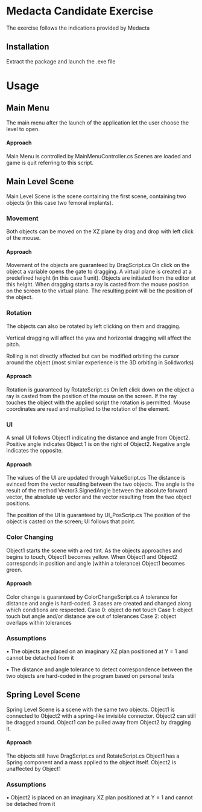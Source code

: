 # Medacta Candidate Exercise
The exercise follows the indications provided by Medacta
## Installation
Extract the package and launch the .exe file
# Usage
## Main Menu
The main menu after the launch of the application let the user choose the level to open.
#### Approach
Main Menu is controlled by MainMenuController.cs
Scenes are loaded and game is quit referring to this script.

## Main Level Scene
Main Level Scene is the scene containing the first scene, containing two objects (in this case two femoral implants).
### Movement
Both objects can be moved on the XZ plane by drag and drop with left click of the mouse.
#### Approach
Movement of the objects are guaranteed by DragScript.cs
On click on the object a variable opens the gate to dragging.
A virtual plane is created at a predefined height (in this case 1 unit).
Objects are initiated from the editor at this height. When dragging starts a ray is casted from the mouse position on the screen to the virtual plane. The resulting point will be the position of the object.

### Rotation
The objects can also be rotated by left clicking on them and dragging.


Vertical dragging will affect the yaw and horizontal dragging will affect the pitch.

Rolling is not directly affected but can be modified  orbiting the cursor around the object (most similar experience is the 3D orbiting in Solidworks)
#### Approach
Rotation is guaranteed by RotateScript.cs
On left click down on the object a ray is casted from the position of the mouse on the screen. If the ray touches the object with the applied script the rotation is permitted.
Mouse coordinates are read and multiplied to the rotation of the element.

### UI
A small UI follows Object1 indicating the distance and angle from Object2. Positive angle indicates Object 1 is on the right of Object2. Negative angle indicates the opposite.
#### Approach
The values of the UI are updated through ValueScript.cs
The distance is evinced from the vector resulting between the two objects.
The angle is the result of the method Vector3.SignedAngle between the absolute forward vector, the absolute up vector and the vector resulting from the two object positions.

The position of the UI is guaranteed by UI_PosScrip.cs
The position of the object is casted on the screen; UI follows that point.



### Color Changing
Object1 starts the scene with a red tint. As the objects approaches and begins to touch, Object1 becomes yellow. When Object1 and Object2 corresponds in position and angle (within a tolerance) Object1 becomes green.
#### Approach
Color change is guaranteed by ColorChangeScript.cs
A tolerance for distance and angle is hard-coded.
3 cases are created and changed along which conditions are respected.
Case 0: object do not touch
Case 1: object touch but angle and/or distance are out of tolerances
Case 2: object overlaps within tolerances

### Assumptions
• The objects are placed on an imaginary XZ plan positioned at Y = 1 and cannot be detached from it

• The distance and angle tolerance to detect correspondence between the two objects are hard-coded in the program based on personal tests

## Spring Level Scene
Spring Level Scene is a scene with the same two objects. Object1 is connected to Object2 with a spring-like invisible connector.
Object2 can still be dragged around.
Object1 can be pulled away from Object2 by dragging it.
#### Approach
The objects still have DragScript.cs and RotateScript.cs
Object1 has a Spring component and a mass applied to the object itself.
Object2 is unaffected by Object1

### Assumptions
• Object2 is placed on an imaginary XZ plan positioned at Y = 1 and cannot be detached from it

